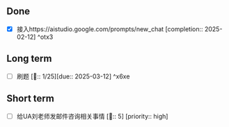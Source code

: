 ## Done
- [x] 接入https://aistudio.google.com/prompts/new_chat  [completion:: 2025-02-12] ^otx3
## Long term
- [ ] 刷题 [🍅:: 1/25][due:: 2025-03-12]  ^x6xe



## Short term
- [ ] 给UA刘老师发邮件咨询相关事情  [🍅:: 5]  [priority:: high] 


